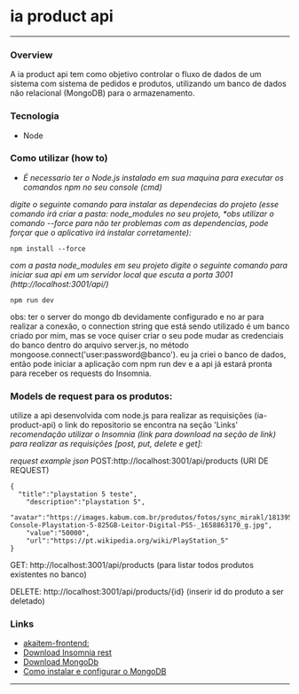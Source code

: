 # ia product api
----------------

### Overview
A ia product api tem como objetivo controlar o fluxo de dados de um sistema com sistema de pedidos e produtos, utilizando um banco de dados não relacional (MongoDB) para o armazenamento.

### Tecnologia
* Node

### Como utilizar (how to)
* _É necessario ter o Node.js instalado em sua maquina para executar os comandos npm no seu console (cmd)_ 

_digite o seguinte comando para instalar as dependecias do projeto (esse comando irá criar a pasta: node_modules no seu projeto, *obs utilizar o comando --force para não ter problemas com as dependencias, pode forçar que o aplicativo irá instalar corretamente):_
```
npm install --force
```
_com a pasta node_modules em seu projeto digite o seguinte comando para iniciar sua api em um servidor local que escuta a porta 3001 (http://localhost:3001/api/)_
```
npm run dev
``` 
obs: ter o server do mongo db devidamente configurado e no ar para realizar a conexão, o connection string que está sendo utilizado é um banco criado por mim, mas se voce quiser criar o seu pode mudar as credenciais do banco dentro do arquivo server.js, no método mongoose.connect('user:password@banco').
eu ja criei o banco de dados, então pode iniciar a aplicação com npm run dev e a api já estará pronta para receber os requests do Insomnia.

### Models de request para os produtos:
utilize a api desenvolvida com node.js para realizar as requisições (ia-product-api) o link do repositorio se encontra na seção 'Links'
_recomendação utilizar o Insomnia (link para download na seção de link) para realizar as requisições [post, put, delete e get]:_

_request example json_
POST:http://localhost:3001/api/products (URI DE REQUEST)
```
{
  "title":"playstation 5 teste",
	"description":"playstation 5",				 
  "avatar":"https://images.kabum.com.br/produtos/fotos/sync_mirakl/181395/          Console-Playstation-5-825GB-Leitor-Digital-PS5-_1658863170_g.jpg",
	"value":"50000",  
	"url":"https://pt.wikipedia.org/wiki/PlayStation_5"
}
```
GET: http://localhost:3001/api/products (para listar todos produtos existentes no banco)

DELETE: http://localhost:3001/api/products/{id} (inserir id do produto a ser deletado)

### Links
* [akaitem-frontend:](https://github.com/perseul/akaitem)
* [Download Insomnia rest](https://insomnia.rest/download)
* [Download MongoDb](https://www.mongodb.com/try/download/community)
* [Como instalar e configurar o MongoDB](https://www.youtube.com/watch?v=skK5xj-CK-Q)

----------------
